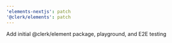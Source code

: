 ```yaml
---
'elements-nextjs': patch
'@clerk/elements': patch
---
```


Add initial @clerk/element package, playground, and E2E testing
